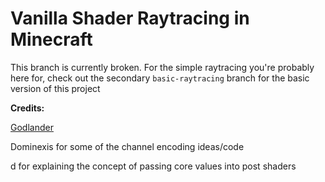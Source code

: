 # Vanilla Shader Raytracing in Minecraft
This branch is currently broken. For the simple raytracing you're probably here for, check out the secondary `basic-raytracing` branch for the basic version of this project

**Credits:**

[Godlander](https://github.com/Godlander/raytracing)

Dominexis for some of the channel encoding ideas/code

d for explaining the concept of passing core values into post shaders